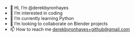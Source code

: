 - 👋 Hi, I’m @derekbyronhayes
- 👀 I’m interested in coding
- 🌱 I’m currently learning Python
- 💞️ I’m looking to collaborate on Blender projects
- 📫 How to reach me derekbyronhayes+github@gmail.com

<!---
derekbyronhayes/derekbyronhayes is a ✨ special ✨ repository because its `README.md` (this file) appears on your GitHub profile.
You can click the Preview link to take a look at your changes.
--->
